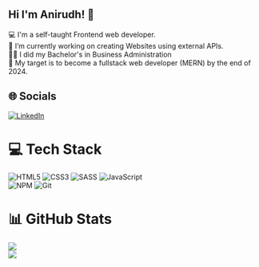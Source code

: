 ## Hi I'm Anirudh! 👋
💻 I'm a self-taught Frontend web developer.</br>
🔭 I’m currently working on creating Websites using external APIs.</br>
✍🏽 I did my Bachelor's in Business Administration</br>
🎯 My target is to become a fullstack web developer (MERN) by the end of 2024.</br>

## 🌐 Socials
[![LinkedIn](https://img.shields.io/badge/LinkedIn-%230077B5.svg?logo=linkedin&logoColor=white)](https://www.linkedin.com/in/duttaanirudh) 

# 💻 Tech Stack
![HTML5](https://img.shields.io/badge/html5-%23E34F26.svg?style=for-the-badge&logo=html5&logoColor=white) ![CSS3](https://img.shields.io/badge/css3-%231572B6.svg?style=for-the-badge&logo=css3&logoColor=white) ![SASS](https://img.shields.io/badge/SASS-hotpink.svg?style=for-the-badge&logo=SASS&logoColor=white) ![JavaScript](https://img.shields.io/badge/javascript-%23323330.svg?style=for-the-badge&logo=javascript&logoColor=%23F7DF1E)  
![NPM](https://img.shields.io/badge/NPM-%23CB3837.svg?style=for-the-badge&logo=npm&logoColor=white) ![Git](https://img.shields.io/badge/git-%23F05033.svg?style=for-the-badge&logo=git&logoColor=white) 

# 📊 GitHub Stats
![](https://github-readme-streak-stats.herokuapp.com/?user=DuttaAnirudh&theme=gruvbox&hide_border=true)<br/>
![](https://github-readme-stats.vercel.app/api/top-langs/?username=DuttaAnirudh&theme=gruvbox&hide_border=true&include_all_commits=false&count_private=true&layout=compact)
